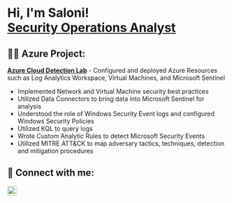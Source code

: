 <h1>Hi, I'm Saloni! <br/><a href="https://github.com/saloni416">Security Operations Analyst</a><a href="https://www.linkedin.com/in/saloni416/"></a></h1>

<h2> 👩‍💻 Azure Project:</h2>

<b> [Azure Cloud Detection Lab](https://docs.google.com/document/d/1tz2hrVG5uQjYB4076olUtOvk604k43dqRnB-UhLylLY/edit#heading=h.ia4zilc3er5)</b>
    - Configured and deployed Azure Resources such as Log Analytics Workspace, Virtual Machines, and Microsoft Sentinel
 - Implemented Network and Virtual Machine security best practices
 - Utilized Data Connectors to bring data into Microsoft Sentinel for analysis
 - Understood the role of Windows Security Event logs and configured Windows Security Policies
 - Utilized KQL to query logs
 - Wrote Custom Analytic Rules to detect Microsoft Security Events
 - Utilized MITRE ATT&CK to map adversary tactics, techniques, detection and mitigation procedures

<h2> 🤳 Connect with me:</h2>

[<img align="left" alt="Saloni Jain | LinkedIn" width="22px" src="https://cdn.jsdelivr.net/npm/simple-icons@v3/icons/linkedin.svg" />][linkedin]

[linkedin]: https://www.linkedin.com/in/saloni416/
